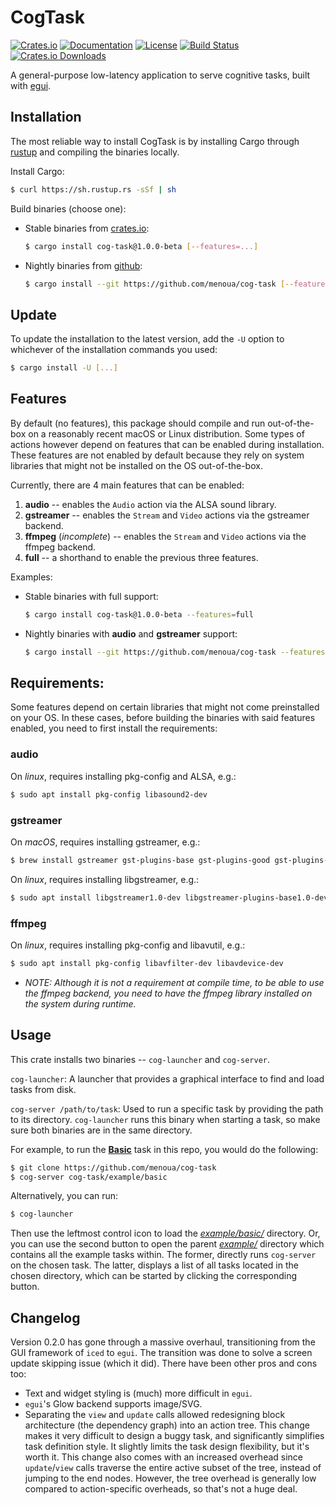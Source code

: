 # CogTask

[![Crates.io](https://img.shields.io/crates/v/cog-task.svg)](https://crates.io/crates/cog-task)
[![Documentation](https://docs.rs/cog-task/badge.svg)](https://docs.rs/cog-task)
[![License](https://img.shields.io/crates/l/cog-task.svg)](https://opensource.org/licenses/MIT)
[![Build Status](https://github.com/menoua/cog-task/workflows/CI/badge.svg)](https://github.com/menoua/cog-task/actions)
[![Crates.io Downloads](https://img.shields.io/crates/d/cog-task.svg)](https://crates.io/crates/cog-task)

A general-purpose low-latency application to serve cognitive tasks, built with [egui](https://github.com/emilk/egui).

## Installation

The most reliable way to install CogTask is by installing Cargo through [rustup](https://rustup.rs/) and compiling the binaries locally.

Install Cargo:<br>
```bash
$ curl https://sh.rustup.rs -sSf | sh
```

Build binaries (choose one):
- Stable binaries from [crates.io](https://crates.io/crates/cog-task):<br>
  ```bash
  $ cargo install cog-task@1.0.0-beta [--features=...]
  ```
- Nightly binaries from [github](https://github.com/menoua/cog-task):<br>
  ```bash
  $ cargo install --git https://github.com/menoua/cog-task [--features=...]
  ```

## Update

To update the installation to the latest version, add the `-U` option to whichever of the installation commands you used:
  ```bash
  $ cargo install -U [...]
  ```

## Features

By default (no features), this package should compile and run out-of-the-box on a reasonably recent macOS or Linux distribution. Some types of actions however depend on features that can be enabled during installation. These features are not enabled by default because they rely on system libraries that might not be installed on the OS out-of-the-box.

Currently, there are 4 main features that can be enabled:
1. **audio** -- enables the `Audio` action via the ALSA sound library.
2. **gstreamer** -- enables the `Stream` and `Video` actions via the gstreamer backend.
3. **ffmpeg** (_incomplete_) -- enables the `Stream` and `Video` actions via the ffmpeg backend.
4. **full** -- a shorthand to enable the previous three features.

Examples:
- Stable binaries with full support:<br>
  ```bash
  $ cargo install cog-task@1.0.0-beta --features=full
  ```
- Nightly binaries with **audio** and **gstreamer** support:<br>
  ```bash
  $ cargo install --git https://github.com/menoua/cog-task --features=audio,gstreamer
  ```

## Requirements:

Some features depend on certain libraries that might not come preinstalled on your OS. In these cases, before building the binaries with said features enabled, you need to first install the requirements:

### audio

On *linux*, requires installing pkg-config and ALSA, e.g.:<br>
```bash
$ sudo apt install pkg-config libasound2-dev
```

### gstreamer

On *macOS*, requires installing gstreamer, e.g.:<br>
```bash
$ brew install gstreamer gst-plugins-base gst-plugins-good gst-plugins-bad gst-plugins-ugly gst-libav gst-rtsp-server
```

On *linux*, requires installing libgstreamer, e.g.:<br>
```bash
$ sudo apt install libgstreamer1.0-dev libgstreamer-plugins-base1.0-dev libgstreamer-plugins-bad1.0-dev gstreamer1.0-plugins-base gstreamer1.0-plugins-good gstreamer1.0-plugins-bad gstreamer1.0-plugins-ugly gstreamer1.0-libav gstreamer1.0-tools gstreamer1.0-alsa gstreamer1.0-pulseaudio libavfilter-dev libavdevice-dev
```

### ffmpeg

On *linux*, requires installing pkg-config and libavutil, e.g.:<br>
```bash
$ sudo apt install pkg-config libavfilter-dev libavdevice-dev
```
  - *NOTE: Although it is not a requirement at compile time, to be able to use the ffmpeg backend, you need to have the ffmpeg library installed on the system during runtime.*

## Usage

This crate installs two binaries -- `cog-launcher` and `cog-server`.

`cog-launcher`: A launcher that provides a graphical interface to find and load tasks from disk.

`cog-server /path/to/task`: Used to run a specific task by providing the path to its directory. `cog-launcher` runs this binary when starting a task, so make sure both binaries are in the same directory.

For example, to run the [**Basic**](https://github.com/menoua/cog-task/tree/master/example/basic/) task in this repo, you would do the following:
```bash
$ git clone https://github.com/menoua/cog-task
$ cog-server cog-task/example/basic
```

Alternatively, you can run:
```bash
$ cog-launcher
```
Then use the leftmost control icon to load the [*example/basic/*](https://github.com/menoua/cog-task/tree/master/example/basic/) directory. Or, you can use the second button to open the parent [*example/*](https://github.com/menoua/cog-task/tree/master/example/) directory which contains all the example tasks within. The former, directly runs `cog-server` on the chosen task. The latter, displays a list of all tasks located in the chosen directory, which can be started by clicking the corresponding button.

## Changelog

Version 0.2.0 has gone through a massive overhaul, transitioning from the GUI framework of `iced` to `egui`. The transition was done to solve a screen update skipping issue (which it did). There have been other pros and cons too:

- Text and widget styling is (much) more difficult in `egui`.
- `egui`'s Glow backend supports image/SVG.
- Separating the `view` and `update` calls allowed redesigning block architecture (the dependency graph) into an action tree. This change makes it very difficult to design a buggy task, and significantly simplifies task definition style. It slightly limits the task design flexibility, but it's worth it. This change also comes with an increased overhead since `update`/`view` calls traverse the entire active subset of the tree, instead of jumping to the end nodes. However, the tree overhead is generally low compared to action-specific overheads, so that's not a huge deal.
